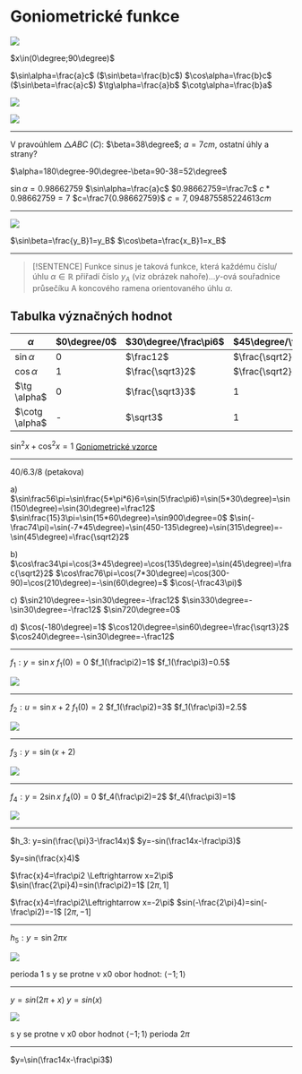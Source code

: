 # Goniometrické funkce
![](Pasted%20image%2020230119111556.png)

$x\in(0\degree;90\degree)$

$\sin\alpha=\frac{a}c$ ($\sin\beta=\frac{b}c$)
$\cos\alpha=\frac{b}c$ ($\sin\beta=\frac{a}c$)
$\tg\alpha=\frac{a}b$
$\cotg\alpha=\frac{b}a$

![](Pasted%20image%2020230215114031.png)

![](Pasted%20image%2020230216110440.png)

---

V pravoúhlem $\triangle ABC$  ($C$): $\beta=38\degree$; $a=7cm$, ostatní úhly a strany?

$\alpha=180\degree-90\degree-\beta=90-38=52\degree$

$\sin\alpha=0.98662759$
$\sin\alpha=\frac{a}c$
$0.98662759=\frac7c$
$c*0.98662759=7$
$c=\frac7{0.98662759}$
$c=7,094875585224613cm$

---
![](Pasted%20image%2020230125111429.png)

$\sin\beta=\frac{y_B}1=y_B$
$\cos\beta=\frac{x_B}1=x_B$


---

> [!SENTENCE]
> Funkce sinus je taková funkce, která každému číslu/úhlu $\alpha\in\mathbb{R}$ přiřadí číslo $y_A$ (viz obrázek nahoře)…$y$-ová souřadnice průsečíku A koncového ramena orientovaného úhlu $\alpha$.

## Tabulka význačných hodnot 

| $\alpha$       | $0\degree/0$ | $30\degree/\frac\pi6$ | $45\degree/\frac\pi4$ | $60\degree/\frac\pi3$ | $90\degree/\frac\pi2$ |
| -------------- | ------------ | --------------------- | --------------------- | --------------------- | --------------------- |
| $\sin\alpha$   | $0$          | $\frac12$             | $\frac{\sqrt2}2$      | $\frac{\sqrt3}2$      | $1$                   |
| $\cos\alpha$   | $1$          | $\frac{\sqrt3}2$      | $\frac{\sqrt2}2$      | $\frac12$             | 0                     |
| $\tg \alpha$   | 0            | $\frac{\sqrt3}3$      | $1$                   | $\sqrt3$              | -                      |
| $\cotg \alpha$ | -            | $\sqrt3$              | $1$                   | $\frac{\sqrt3}3$      | 0                     |

$\sin^2x+\cos^2x=1$
[Goniometrické vzorce](Goniometrické%20vzorce.md)

---

40/6.3/8 (petakova)

a)
$\sin\frac56\pi=\sin\frac{5*\pi*6}6=\sin(5\frac\pi6)=\sin(5*30\degree)=\sin(150\degree)=\sin(30\degree)=\frac12$
$\sin\frac{15}3\pi=\sin(15*60\degree)=\sin900\degree=0$
$\sin(-\frac74\pi)=\sin(-7*45\degree)=\sin(450-135\degree)=\sin(315\degree)=-\sin(45\degree)=\frac{\sqrt2}2$

b)
$\cos\frac34\pi=\cos(3*45\degree)=\cos(135\degree)=\sin(45\degree)=\frac{\sqrt2}2$
$\cos\frac76\pi=\cos(7*30\degree)=\cos(300-90)=\cos(210\degree)=-\sin(60\degree)=$
$\cos(-\frac43\pi)$

c)
$\sin210\degree=-\sin30\degree=-\frac12$
$\sin330\degree=-\sin30\degree=-\frac12$
$\sin720\degree=0$

d)
$\cos(-180\degree)=1$
$\cos120\degree=\sin60\degree=\frac{\sqrt3}2$
$\cos240\degree=-\sin30\degree=-\frac12$

---



$f_1: y=\sin x$
$f_1(0)=0$
$f_1(\frac\pi2)=1$
$f_1(\frac\pi3)=0.5$

![](Pasted%20image%2020230216113442.png)

---

$f_2:u=\sin x+2$
$f_1(0)=2$
$f_1(\frac\pi2)=3$
$f_1(\frac\pi3)=2.5$

![](Pasted%20image%2020230216113554.png)

---

$f_3: y=\sin(x+2)$

![](Pasted%20image%2020230216113714.png)

---

$f_4: y=2\sin x$
$f_4(0)=0$
$f_4(\frac\pi2)=2$
$f_4(\frac\pi3)=1$

![](Pasted%20image%2020230216114136.png)

---

$h_3: y=sin(\frac{\pi}3-\frac14x)$
$y=-sin(\frac14x-\frac\pi3)$

$y=sin(\frac{x}4)$

$\frac{x}4=\frac\pi2 \Leftrightarrow x=2\pi$
$\sin(\frac{2\pi}4)=sin(\frac\pi2)=1$
$[2\pi,1]$

$\frac{x}4=\frac\pi2\Leftrightarrow x=-2\pi$
$sin(-\frac{2\pi}4)=sin(-\frac\pi2)=-1$
$[2\pi,-1]$

---

$h_5: y=\sin2\pi x$

![](Pasted%20image%2020230221131736.png)

perioda 1
s y se protne v x0
obor hodnot: $\langle-1;1\rangle$

---

$y=sin(2\pi+x)$
$y=sin(x)$

![](Pasted%20image%2020230221132458.png)

s y se protne v x0
obor hodnot $\langle -1;1\rangle$
perioda $2\pi$

---

$y=\sin(\frac14x-\frac\pi3$)

